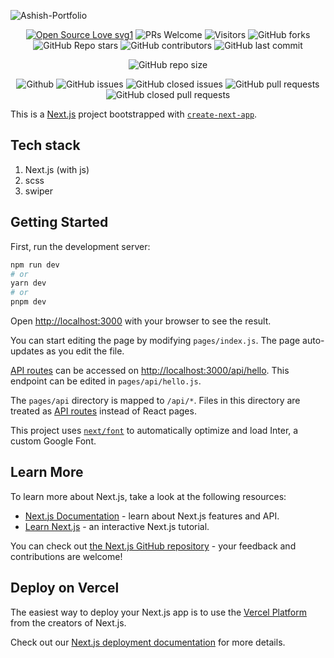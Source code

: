 ![Ashish-Portfolio](https://socialify.git.ci/dev-AshishRanjan/Ashish-Portfolio/image?description=1&descriptionEditable=A%20place%20for%20Developers&forks=1&issues=1&language=1&name=1&owner=1&pulls=1&stargazers=1&theme=Light)

<div align="center">
 <p>
   
[![Open Source Love svg1](https://badges.frapsoft.com/os/v1/open-source.svg?v=103)](https://github.com/ellerbrock/open-source-badges/)
![PRs Welcome](https://img.shields.io/badge/PRs-welcome-brightgreen.svg?style=flat)
![Visitors](https://api.visitorbadge.io/api/visitors?path=dev-AshishRanjan%2FAshish-Portfolio%20&countColor=%23263759&style=flat)
![GitHub forks](https://img.shields.io/github/forks/dev-AshishRanjan/Ashish-Portfolio)
![GitHub Repo stars](https://img.shields.io/github/stars/dev-AshishRanjan/Ashish-Portfolio)
![GitHub contributors](https://img.shields.io/github/contributors/dev-AshishRanjan/Ashish-Portfolio)
![GitHub last commit](https://img.shields.io/github/last-commit/dev-AshishRanjan/Ashish-Portfolio)
  
![GitHub repo size](https://img.shields.io/github/repo-size/dev-AshishRanjan/Ashish-Portfolio)

![Github](https://img.shields.io/github/license/dev-AshishRanjan/Ashish-Portfolio)
![GitHub issues](https://img.shields.io/github/issues/dev-AshishRanjan/Ashish-Portfolio)
![GitHub closed issues](https://img.shields.io/github/issues-closed-raw/dev-AshishRanjan/Ashish-Portfolio)
![GitHub pull requests](https://img.shields.io/github/issues-pr/dev-AshishRanjan/Ashish-Portfolio)
![GitHub closed pull requests](https://img.shields.io/github/issues-pr-closed/dev-AshishRanjan/Ashish-Portfolio)

 </p>
</div>

This is a [Next.js](https://nextjs.org/) project bootstrapped with [`create-next-app`](https://github.com/vercel/next.js/tree/canary/packages/create-next-app).

## Tech stack

1. Next.js (with js)
2. scss
3. swiper

## Getting Started

First, run the development server:

```bash
npm run dev
# or
yarn dev
# or
pnpm dev
```

Open [http://localhost:3000](http://localhost:3000) with your browser to see the result.

You can start editing the page by modifying `pages/index.js`. The page auto-updates as you edit the file.

[API routes](https://nextjs.org/docs/api-routes/introduction) can be accessed on [http://localhost:3000/api/hello](http://localhost:3000/api/hello). This endpoint can be edited in `pages/api/hello.js`.

The `pages/api` directory is mapped to `/api/*`. Files in this directory are treated as [API routes](https://nextjs.org/docs/api-routes/introduction) instead of React pages.

This project uses [`next/font`](https://nextjs.org/docs/basic-features/font-optimization) to automatically optimize and load Inter, a custom Google Font.

## Learn More

To learn more about Next.js, take a look at the following resources:

- [Next.js Documentation](https://nextjs.org/docs) - learn about Next.js features and API.
- [Learn Next.js](https://nextjs.org/learn) - an interactive Next.js tutorial.

You can check out [the Next.js GitHub repository](https://github.com/vercel/next.js/) - your feedback and contributions are welcome!

## Deploy on Vercel

The easiest way to deploy your Next.js app is to use the [Vercel Platform](https://vercel.com/new?utm_medium=default-template&filter=next.js&utm_source=create-next-app&utm_campaign=create-next-app-readme) from the creators of Next.js.

Check out our [Next.js deployment documentation](https://nextjs.org/docs/deployment) for more details.
